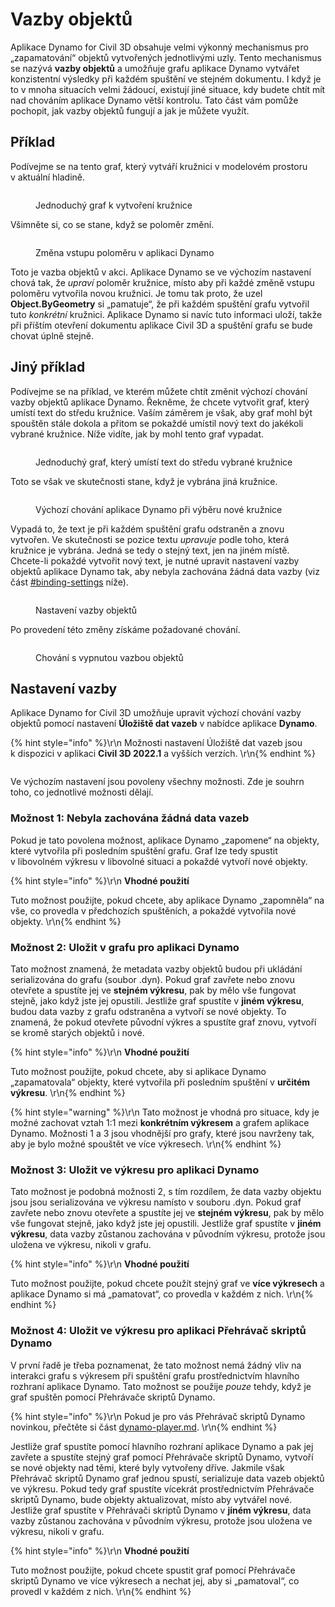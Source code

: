 # Vazby objektů

Aplikace Dynamo for Civil 3D obsahuje velmi výkonný mechanismus pro „zapamatování“ objektů vytvořených jednotlivými uzly. Tento mechanismus se nazývá **vazby objektů** a umožňuje grafu aplikace Dynamo vytvářet konzistentní výsledky při každém spuštění ve stejném dokumentu. I když je to v mnoha situacích velmi žádoucí, existují jiné situace, kdy budete chtít mít nad chováním aplikace Dynamo větší kontrolu. Tato část vám pomůže pochopit, jak vazby objektů fungují a jak je můžete využít.

## Příklad

Podívejme se na tento graf, který vytváří kružnici v modelovém prostoru v aktuální hladině.

<figure><img src="../../.gitbook/assets/c3d-binding-create-circle.png" alt=""><figcaption><p>Jednoduchý graf k vytvoření kružnice</p></figcaption></figure>

Všimněte si, co se stane, když se poloměr změní.

<figure><img src="../../.gitbook/assets/c3d-binding-change-radius.gif" alt=""><figcaption><p>Změna vstupu poloměru v aplikaci Dynamo</p></figcaption></figure>

Toto je vazba objektů v akci. Aplikace Dynamo se ve výchozím nastavení chová tak, že _upraví_ poloměr kružnice, místo aby při každé změně vstupu poloměru vytvořila novou kružnici. Je tomu tak proto, že uzel **Object.ByGeometry** si „pamatuje“, že při každém spuštění grafu vytvořil tuto _konkrétní_ kružnici. Aplikace Dynamo si navíc tuto informaci uloží, takže při příštím otevření dokumentu aplikace Civil 3D a spuštění grafu se bude chovat úplně stejně.

## Jiný příklad

Podívejme se na příklad, ve kterém můžete chtít změnit výchozí chování vazby objektů aplikace Dynamo. Řekněme, že chcete vytvořit graf, který umístí text do středu kružnice. Vaším záměrem je však, aby graf mohl být spouštěn stále dokola a přitom se pokaždé umístil nový text do jakékoli vybrané kružnice. Níže vidíte, jak by mohl tento graf vypadat.

<figure><img src="../../.gitbook/assets/c3d-binding-create-text.png" alt=""><figcaption><p>Jednoduchý graf, který umístí text do středu vybrané kružnice</p></figcaption></figure>

Toto se však ve skutečnosti stane, když je vybrána jiná kružnice.

<figure><img src="../../.gitbook/assets/c3d-binding-select-circle.gif" alt=""><figcaption><p>Výchozí chování aplikace Dynamo při výběru nové kružnice</p></figcaption></figure>

Vypadá to, že text je při každém spuštění grafu odstraněn a znovu vytvořen. Ve skutečnosti se pozice textu _upravuje_ podle toho, která kružnice je vybrána. Jedná se tedy o stejný text, jen na jiném místě. Chcete-li pokaždé vytvořit nový text, je nutné upravit nastavení vazby objektů aplikace Dynamo tak, aby nebyla zachována žádná data vazby (viz část [\#binding-settings](object-binding.md#binding-settings "mention") níže).

<figure><img src="../../.gitbook/assets/Land_ServicePlacement_BindingSettings.png" alt=""><figcaption><p>Nastavení vazby objektů</p></figcaption></figure>

Po provedení této změny získáme požadované chování.

<figure><img src="../../.gitbook/assets/c3d-binding-repeat-placement.gif" alt=""><figcaption><p>Chování s vypnutou vazbou objektů</p></figcaption></figure>

## Nastavení vazby

Aplikace Dynamo for Civil 3D umožňuje upravit výchozí chování vazby objektů pomocí nastavení **Úložiště dat vazeb** v nabídce aplikace **Dynamo**.

{% hint style="info" %}\r\n Možnosti nastavení Úložiště dat vazeb jsou k dispozici v aplikaci **Civil 3D 2022.1** a vyšších verzích. \r\n{% endhint %}

<figure><img src="../../.gitbook/assets/c3d-binding-settings (1).png" alt=""><figcaption></figcaption></figure>

Ve výchozím nastavení jsou povoleny všechny možnosti. Zde je souhrn toho, co jednotlivé možnosti dělají.

### Možnost 1: Nebyla zachována žádná data vazeb

Pokud je tato povolena možnost, aplikace Dynamo „zapomene“ na objekty, které vytvořila při posledním spuštění grafu. Graf lze tedy spustit v libovolném výkresu v libovolné situaci a pokaždé vytvoří nové objekty.

{% hint style="info" %}\r\n **Vhodné použití**

Tuto možnost použijte, pokud chcete, aby aplikace Dynamo „zapomněla“ na vše, co provedla v předchozích spuštěních, a pokaždé vytvořila nové objekty. \r\n{% endhint %}

### Možnost 2: Uložit v grafu pro aplikaci Dynamo

Tato možnost znamená, že metadata vazby objektů budou při ukládání serializována do grafu (soubor .dyn). Pokud graf zavřete nebo znovu otevřete a spustíte jej ve **stejném výkresu**, pak by mělo vše fungovat stejně, jako když jste jej opustili. Jestliže graf spustíte v **jiném výkresu**, budou data vazby z grafu odstraněna a vytvoří se nové objekty. To znamená, že pokud otevřete původní výkres a spustíte graf znovu, vytvoří se kromě starých objektů i nové.

{% hint style="info" %}\r\n **Vhodné použití**

Tuto možnost použijte, pokud chcete, aby si aplikace Dynamo „zapamatovala“ objekty, které vytvořila při posledním spuštění v **určitém výkresu**. \r\n{% endhint %}

{% hint style="warning" %}\r\n Tato možnost je vhodná pro situace, kdy je možné zachovat vztah 1:1 mezi **konkrétním výkresem** a grafem aplikace Dynamo. Možnosti 1 a 3 jsou vhodnější pro grafy, které jsou navrženy tak, aby je bylo možné spouštět ve více výkresech. \r\n{% endhint %}

### Možnost 3: Uložit ve výkresu pro aplikaci Dynamo

Tato možnost je podobná možnosti 2, s tím rozdílem, že data vazby objektu jsou jsou serializována ve výkresu namísto v souboru .dyn. Pokud graf zavřete nebo znovu otevřete a spustíte jej ve **stejném výkresu**, pak by mělo vše fungovat stejně, jako když jste jej opustili. Jestliže graf spustíte v **jiném výkresu**, data vazby zůstanou zachována v původním výkresu, protože jsou uložena ve výkresu, nikoli v grafu.

{% hint style="info" %}\r\n **Vhodné použití**

Tuto možnost použijte, pokud chcete použít stejný graf ve **více výkresech** a aplikace Dynamo si má „pamatovat“, co provedla v každém z nich. \r\n{% endhint %}

### Možnost 4: Uložit ve výkresu pro aplikaci Přehrávač skriptů Dynamo

V první řadě je třeba poznamenat, že tato možnost nemá žádný vliv na interakci grafu s výkresem při spuštění grafu prostřednictvím hlavního rozhraní aplikace Dynamo. Tato možnost se použije _pouze_ tehdy, když je graf spuštěn pomocí Přehrávače skriptů Dynamo.

{% hint style="info" %}\r\n Pokud je pro vás Přehrávač skriptů Dynamo novinkou, přečtěte si část [dynamo-player.md](../dynamo-player.md "mention"). \r\n{% endhint %}

Jestliže graf spustíte pomocí hlavního rozhraní aplikace Dynamo a pak jej zavřete a spustíte stejný graf pomocí Přehrávače skriptů Dynamo, vytvoří se nové objekty nad těmi, které byly vytvořeny dříve. Jakmile však Přehrávač skriptů Dynamo graf jednou spustí, serializuje data vazeb objektů ve výkresu. Pokud tedy graf spustíte vícekrát prostřednictvím Přehrávače skriptů Dynamo, bude objekty aktualizovat, místo aby vytvářel nové. Jestliže graf spustíte v Přehrávači skriptů Dynamo v **jiném výkresu**, data vazby zůstanou zachována v původním výkresu, protože jsou uložena ve výkresu, nikoli v grafu.

{% hint style="info" %}\r\n **Vhodné použití**

Tuto možnost použijte, pokud chcete spustit graf pomocí Přehrávače skriptů Dynamo ve více výkresech a nechat jej, aby si „pamatoval“, co provedl v každém z nich. \r\n{% endhint %}
